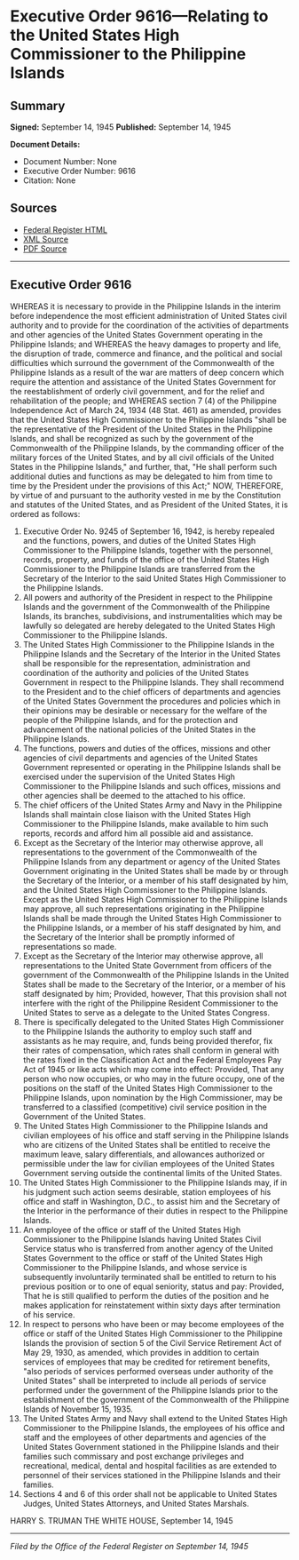 # Executive Order 9616—Relating to the United States High Commissioner to the Philippine Islands

## Summary

**Signed:** September 14, 1945
**Published:** September 14, 1945

**Document Details:**
- Document Number: None
- Executive Order Number: 9616
- Citation: None

## Sources
- [Federal Register HTML](https://www.presidency.ucsb.edu/documents/executive-order-9616-relating-the-united-states-high-commissioner-the-philippine-islands)
- [XML Source](None)
- [PDF Source](None)

---

## Executive Order 9616

WHEREAS it is necessary to provide in the Philippine Islands in the interim before independence the most efficient administration of United States civil authority and to provide for the coordination of the activities of departments and other agencies of the United States Government operating in the Philippine Islands; and
WHEREAS the heavy damages to property and life, the disruption of trade, commerce and finance, and the political and social difficulties which surround the government of the Commonwealth of the Philippine Islands as a result of the war are matters of deep concern which require the attention and assistance of the United States Government for the reestablishment of orderly civil government, and for the relief and rehabilitation of the people; and
WHEREAS section 7 (4) of the Philippine Independence Act of March 24, 1934 (48 Stat. 461) as amended, provides that the United States High Commissioner to the Philippine Islands "shall be the representative of the President of the United States in the Philippine Islands, and shall be recognized as such by the government of the Commonwealth of the Philippine Islands, by the commanding officer of the military forces of the United States, and by all civil officials of the United States in the Philippine Islands," and further, that, "He shall perform such additional duties and functions as may be delegated to him from time to time by the President under the provisions of this Act;"
NOW, THEREFORE, by virtue of and pursuant to the authority vested in me by the Constitution and statutes of the United States, and as President of the United States, it is ordered as follows:
1. Executive Order No. 9245 of September 16, 1942, is hereby repealed and the functions, powers, and duties of the United States High Commissioner to the Philippine Islands, together with the personnel, records, property, and funds of the office of the United States High Commissioner to the Philippine Islands are transferred from the Secretary of the Interior to the said United States High Commissioner to the Philippine Islands.
2. All powers and authority of the President in respect to the Philippine Islands and the government of the Commonwealth of the Philippine Islands, its branches, subdivisions, and instrumentalities which may be lawfully so delegated are hereby delegated to the United States High Commissioner to the Philippine Islands.
3. The United States High Commissioner to the Philippine Islands in the Philippine Islands and the Secretary of the Interior in the United States shall be responsible for the representation, administration and coordination of the authority and policies of the United States Government in respect to the Philippine Islands. They shall recommend to the President and to the chief officers of departments and agencies of the United States Government the procedures and policies which in their opinions may be desirable or necessary for the welfare of the people of the Philippine Islands, and for the protection and advancement of the national policies of the United States in the Philippine Islands.
4. The functions, powers and duties of the offices, missions and other agencies of civil departments and agencies of the United States Government represented or operating in the Philippine Islands shall be exercised under the supervision of the United States High Commissioner to the Philippine Islands and such offices, missions and other agencies shall be deemed to the attached to his office.
5. The chief officers of the United States Army and Navy in the Philippine Islands shall maintain close liaison with the United States High Commissioner to the Philippine Islands, make available to him such reports, records and afford him all possible aid and assistance.
6. Except as the Secretary of the Interior may otherwise approve, all representations to the government of the Commonwealth of the Philippine Islands from any department or agency of the United States Government originating in the United States shall be made by or through the Secretary of the Interior, or a member of his staff designated by him, and the United States High Commissioner to the Philippine Islands. Except as the United States High Commissioner to the Philippine Islands may approve, all such representations originating in the Philippine Islands shall be made through the United States High Commissioner to the Philippine Islands, or a member of his staff designated by him, and the Secretary of the Interior shall be promptly informed of representations so made.
7. Except as the Secretary of the Interior may otherwise approve, all representations to the United State Government from officers of the government of the Commonwealth of the Philippine Islands in the United States shall be made to the Secretary of the Interior, or a member of his staff designated by him; Provided, however, That this provision shall not interfere with the right of the Philippine Resident Commissioner to the United States to serve as a delegate to the United States Congress.
8. There is specifically delegated to the United States High Commissioner to the Philippine Islands the authority to employ such staff and assistants as he may require, and, funds being provided therefor, fix their rates of compensation, which rates shall conform in general with the rates fixed in the Classification Act and the Federal Employees Pay Act of 1945 or like acts which may come into effect:
Provided, That any person who now occupies, or who may in the future occupy, one of the positions on the staff of the United States High Commissioner to the Philippine Islands, upon nomination by the High Commissioner, may be transferred to a classified (competitive) civil service position in the Government of the United States.
9. The United States High Commissioner to the Philippine Islands and civilian employees of his office and staff serving in the Philippine Islands who are citizens of the United States shall be entitled to receive the maximum leave, salary differentials, and allowances authorized or permissible under the law for civilian employees of the United States Government serving outside the continental limits of the United States.
10. The United States High Commissioner to the Philippine Islands may, if in his judgment such action seems desirable, station employees of his office and staff in Washington, D.C., to assist him and the Secretary of the Interior in the performance of their duties in respect to the Philippine Islands.
11. An employee of the office or staff of the United States High Commissioner to the Philippine Islands having United States Civil Service status who is transferred from another agency of the United States Government to the office or staff of the United States High Commissioner to the Philippine Islands, and whose service is subsequently involuntarily terminated shall be entitled to return to his previous position or to one of equal seniority, status and pay: Provided, That he is still qualified to perform the duties of the position and he makes application for reinstatement within sixty days after termination of his service.
12. In respect to persons who have been or may become employees of the office or staff of the United States High Commissioner to the Philippine Islands the provision of section 5 of the Civil Service Retirement Act of May 29, 1930, as amended, which provides in addition to certain services of employees that may be credited for retirement benefits, "also periods of services performed overseas under authority of the United States" shall be interpreted to include all periods of service performed under the government of the Philippine Islands prior to the establishment of the government of the Commonwealth of the Philippine Islands of November 15, 1935.
13. The United States Army and Navy shall extend to the United States High Commissioner to the Philippine Islands, the employees of his office and staff and the employees of other departments and agencies of the United States Government stationed in the Philippine Islands and their families such commissary and post exchange privileges and recreational, medical, dental and hospital facilities as are extended to personnel of their services stationed in the Philippine Islands and their families.
14. Sections 4 and 6 of this order shall not be applicable to United States Judges, United States Attorneys, and United States Marshals.

HARRY S. TRUMAN
THE WHITE HOUSE,
September 14, 1945

---

*Filed by the Office of the Federal Register on September 14, 1945*
